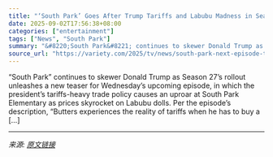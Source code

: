 ```yaml
---
title: "‘South Park’ Goes After Trump Tariffs and Labubu Madness in Season 27, Episode 4 Trailer"
date: 2025-09-02T17:56:38+08:00
categories: ["entertainment"]
tags: ["News", "South Park"]
summary: "&#8220;South Park&#8221; continues to skewer Donald Trump as Season 27&#8217;s rollout unleashes a new teaser for Wednesday&#8217;s upcoming episode, in which the president&#8217;s tariffs-heavy trade"
source_url: "https://variety.com/2025/tv/news/south-park-next-episode-trailer-trump-tariffs-labubu-1236504850/"
---
```


&#8220;South Park&#8221; continues to skewer Donald Trump as Season 27&#8217;s rollout unleashes a new teaser for Wednesday&#8217;s upcoming episode, in which the president&#8217;s tariffs-heavy trade policy causes an uproar at South Park Elementary as prices skyrocket on Labubu dolls. Per the episode&#8217;s description, &#8220;Butters experiences the reality of tariffs when he has to buy a [&#8230;]

---

*来源: [原文链接](https://variety.com/2025/tv/news/south-park-next-episode-trailer-trump-tariffs-labubu-1236504850/)*
